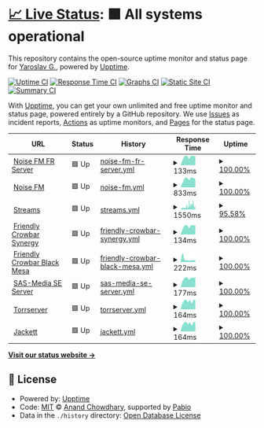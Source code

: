 # [📈 Live Status](https://status.sas-media.ru): <!--live status--> **🟩 All systems operational**

This repository contains the open-source uptime monitor and status page for [Yaroslav G.](https://status.sas-media.ru), powered by [Upptime](https://github.com/upptime/upptime).

[![Uptime CI](https://github.com/yarik2720/upptime/workflows/Uptime%20CI/badge.svg)](https://github.com/yarik2720/upptime/actions?query=workflow%3A%22Uptime+CI%22)
[![Response Time CI](https://github.com/yarik2720/upptime/workflows/Response%20Time%20CI/badge.svg)](https://github.com/yarik2720/upptime/actions?query=workflow%3A%22Response+Time+CI%22)
[![Graphs CI](https://github.com/yarik2720/upptime/workflows/Graphs%20CI/badge.svg)](https://github.com/yarik2720/upptime/actions?query=workflow%3A%22Graphs+CI%22)
[![Static Site CI](https://github.com/yarik2720/upptime/workflows/Static%20Site%20CI/badge.svg)](https://github.com/yarik2720/upptime/actions?query=workflow%3A%22Static+Site+CI%22)
[![Summary CI](https://github.com/yarik2720/upptime/workflows/Summary%20CI/badge.svg)](https://github.com/yarik2720/upptime/actions?query=workflow%3A%22Summary+CI%22)

With [Upptime](https://upptime.js.org), you can get your own unlimited and free uptime monitor and status page, powered entirely by a GitHub repository. We use [Issues](https://github.com/yarik2720/upptime/issues) as incident reports, [Actions](https://github.com/yarik2720/upptime/actions) as uptime monitors, and [Pages](https://status.sas-media.ru) for the status page.

<!--start: status pages-->
<!-- This summary is generated by Upptime (https://github.com/upptime/upptime) -->
<!-- Do not edit this manually, your changes will be overwritten -->
<!-- prettier-ignore -->
| URL | Status | History | Response Time | Uptime |
| --- | ------ | ------- | ------------- | ------ |
| <img alt="" src="https://icons.duckduckgo.com/ip3/null.ico" height="13"> [Noise FM FR Server](noisefm.ru) | 🟩 Up | [noise-fm-fr-server.yml](https://github.com/yarik2720/upptime/commits/HEAD/history/noise-fm-fr-server.yml) | <details><summary><img alt="Response time graph" src="./graphs/noise-fm-fr-server/response-time-week.png" height="20"> 133ms</summary><br><a href="https://status.sas-media.ru/history/noise-fm-fr-server"><img alt="Response time 110" src="https://img.shields.io/endpoint?url=https%3A%2F%2Fraw.githubusercontent.com%2Fyarik2720%2Fupptime%2FHEAD%2Fapi%2Fnoise-fm-fr-server%2Fresponse-time.json"></a><br><a href="https://status.sas-media.ru/history/noise-fm-fr-server"><img alt="24-hour response time 147" src="https://img.shields.io/endpoint?url=https%3A%2F%2Fraw.githubusercontent.com%2Fyarik2720%2Fupptime%2FHEAD%2Fapi%2Fnoise-fm-fr-server%2Fresponse-time-day.json"></a><br><a href="https://status.sas-media.ru/history/noise-fm-fr-server"><img alt="7-day response time 133" src="https://img.shields.io/endpoint?url=https%3A%2F%2Fraw.githubusercontent.com%2Fyarik2720%2Fupptime%2FHEAD%2Fapi%2Fnoise-fm-fr-server%2Fresponse-time-week.json"></a><br><a href="https://status.sas-media.ru/history/noise-fm-fr-server"><img alt="30-day response time 115" src="https://img.shields.io/endpoint?url=https%3A%2F%2Fraw.githubusercontent.com%2Fyarik2720%2Fupptime%2FHEAD%2Fapi%2Fnoise-fm-fr-server%2Fresponse-time-month.json"></a><br><a href="https://status.sas-media.ru/history/noise-fm-fr-server"><img alt="1-year response time 110" src="https://img.shields.io/endpoint?url=https%3A%2F%2Fraw.githubusercontent.com%2Fyarik2720%2Fupptime%2FHEAD%2Fapi%2Fnoise-fm-fr-server%2Fresponse-time-year.json"></a></details> | <details><summary><a href="https://status.sas-media.ru/history/noise-fm-fr-server">100.00%</a></summary><a href="https://status.sas-media.ru/history/noise-fm-fr-server"><img alt="All-time uptime 100.00%" src="https://img.shields.io/endpoint?url=https%3A%2F%2Fraw.githubusercontent.com%2Fyarik2720%2Fupptime%2FHEAD%2Fapi%2Fnoise-fm-fr-server%2Fuptime.json"></a><br><a href="https://status.sas-media.ru/history/noise-fm-fr-server"><img alt="24-hour uptime 100.00%" src="https://img.shields.io/endpoint?url=https%3A%2F%2Fraw.githubusercontent.com%2Fyarik2720%2Fupptime%2FHEAD%2Fapi%2Fnoise-fm-fr-server%2Fuptime-day.json"></a><br><a href="https://status.sas-media.ru/history/noise-fm-fr-server"><img alt="7-day uptime 100.00%" src="https://img.shields.io/endpoint?url=https%3A%2F%2Fraw.githubusercontent.com%2Fyarik2720%2Fupptime%2FHEAD%2Fapi%2Fnoise-fm-fr-server%2Fuptime-week.json"></a><br><a href="https://status.sas-media.ru/history/noise-fm-fr-server"><img alt="30-day uptime 100.00%" src="https://img.shields.io/endpoint?url=https%3A%2F%2Fraw.githubusercontent.com%2Fyarik2720%2Fupptime%2FHEAD%2Fapi%2Fnoise-fm-fr-server%2Fuptime-month.json"></a><br><a href="https://status.sas-media.ru/history/noise-fm-fr-server"><img alt="1-year uptime 100.00%" src="https://img.shields.io/endpoint?url=https%3A%2F%2Fraw.githubusercontent.com%2Fyarik2720%2Fupptime%2FHEAD%2Fapi%2Fnoise-fm-fr-server%2Fuptime-year.json"></a></details>
| <img alt="" src="https://icons.duckduckgo.com/ip3/noisefm.ru.ico" height="13"> [Noise FM](https://noisefm.ru) | 🟩 Up | [noise-fm.yml](https://github.com/yarik2720/upptime/commits/HEAD/history/noise-fm.yml) | <details><summary><img alt="Response time graph" src="./graphs/noise-fm/response-time-week.png" height="20"> 833ms</summary><br><a href="https://status.sas-media.ru/history/noise-fm"><img alt="Response time 736" src="https://img.shields.io/endpoint?url=https%3A%2F%2Fraw.githubusercontent.com%2Fyarik2720%2Fupptime%2FHEAD%2Fapi%2Fnoise-fm%2Fresponse-time.json"></a><br><a href="https://status.sas-media.ru/history/noise-fm"><img alt="24-hour response time 799" src="https://img.shields.io/endpoint?url=https%3A%2F%2Fraw.githubusercontent.com%2Fyarik2720%2Fupptime%2FHEAD%2Fapi%2Fnoise-fm%2Fresponse-time-day.json"></a><br><a href="https://status.sas-media.ru/history/noise-fm"><img alt="7-day response time 833" src="https://img.shields.io/endpoint?url=https%3A%2F%2Fraw.githubusercontent.com%2Fyarik2720%2Fupptime%2FHEAD%2Fapi%2Fnoise-fm%2Fresponse-time-week.json"></a><br><a href="https://status.sas-media.ru/history/noise-fm"><img alt="30-day response time 742" src="https://img.shields.io/endpoint?url=https%3A%2F%2Fraw.githubusercontent.com%2Fyarik2720%2Fupptime%2FHEAD%2Fapi%2Fnoise-fm%2Fresponse-time-month.json"></a><br><a href="https://status.sas-media.ru/history/noise-fm"><img alt="1-year response time 736" src="https://img.shields.io/endpoint?url=https%3A%2F%2Fraw.githubusercontent.com%2Fyarik2720%2Fupptime%2FHEAD%2Fapi%2Fnoise-fm%2Fresponse-time-year.json"></a></details> | <details><summary><a href="https://status.sas-media.ru/history/noise-fm">100.00%</a></summary><a href="https://status.sas-media.ru/history/noise-fm"><img alt="All-time uptime 100.00%" src="https://img.shields.io/endpoint?url=https%3A%2F%2Fraw.githubusercontent.com%2Fyarik2720%2Fupptime%2FHEAD%2Fapi%2Fnoise-fm%2Fuptime.json"></a><br><a href="https://status.sas-media.ru/history/noise-fm"><img alt="24-hour uptime 100.00%" src="https://img.shields.io/endpoint?url=https%3A%2F%2Fraw.githubusercontent.com%2Fyarik2720%2Fupptime%2FHEAD%2Fapi%2Fnoise-fm%2Fuptime-day.json"></a><br><a href="https://status.sas-media.ru/history/noise-fm"><img alt="7-day uptime 100.00%" src="https://img.shields.io/endpoint?url=https%3A%2F%2Fraw.githubusercontent.com%2Fyarik2720%2Fupptime%2FHEAD%2Fapi%2Fnoise-fm%2Fuptime-week.json"></a><br><a href="https://status.sas-media.ru/history/noise-fm"><img alt="30-day uptime 100.00%" src="https://img.shields.io/endpoint?url=https%3A%2F%2Fraw.githubusercontent.com%2Fyarik2720%2Fupptime%2FHEAD%2Fapi%2Fnoise-fm%2Fuptime-month.json"></a><br><a href="https://status.sas-media.ru/history/noise-fm"><img alt="1-year uptime 100.00%" src="https://img.shields.io/endpoint?url=https%3A%2F%2Fraw.githubusercontent.com%2Fyarik2720%2Fupptime%2FHEAD%2Fapi%2Fnoise-fm%2Fuptime-year.json"></a></details>
| <img alt="" src="https://icons.duckduckgo.com/ip3/play.sas-media.ru.ico" height="13"> [Streams](https://play.sas-media.ru) | 🟩 Up | [streams.yml](https://github.com/yarik2720/upptime/commits/HEAD/history/streams.yml) | <details><summary><img alt="Response time graph" src="./graphs/streams/response-time-week.png" height="20"> 1550ms</summary><br><a href="https://status.sas-media.ru/history/streams"><img alt="Response time 928" src="https://img.shields.io/endpoint?url=https%3A%2F%2Fraw.githubusercontent.com%2Fyarik2720%2Fupptime%2FHEAD%2Fapi%2Fstreams%2Fresponse-time.json"></a><br><a href="https://status.sas-media.ru/history/streams"><img alt="24-hour response time 2027" src="https://img.shields.io/endpoint?url=https%3A%2F%2Fraw.githubusercontent.com%2Fyarik2720%2Fupptime%2FHEAD%2Fapi%2Fstreams%2Fresponse-time-day.json"></a><br><a href="https://status.sas-media.ru/history/streams"><img alt="7-day response time 1550" src="https://img.shields.io/endpoint?url=https%3A%2F%2Fraw.githubusercontent.com%2Fyarik2720%2Fupptime%2FHEAD%2Fapi%2Fstreams%2Fresponse-time-week.json"></a><br><a href="https://status.sas-media.ru/history/streams"><img alt="30-day response time 1151" src="https://img.shields.io/endpoint?url=https%3A%2F%2Fraw.githubusercontent.com%2Fyarik2720%2Fupptime%2FHEAD%2Fapi%2Fstreams%2Fresponse-time-month.json"></a><br><a href="https://status.sas-media.ru/history/streams"><img alt="1-year response time 928" src="https://img.shields.io/endpoint?url=https%3A%2F%2Fraw.githubusercontent.com%2Fyarik2720%2Fupptime%2FHEAD%2Fapi%2Fstreams%2Fresponse-time-year.json"></a></details> | <details><summary><a href="https://status.sas-media.ru/history/streams">95.58%</a></summary><a href="https://status.sas-media.ru/history/streams"><img alt="All-time uptime 99.57%" src="https://img.shields.io/endpoint?url=https%3A%2F%2Fraw.githubusercontent.com%2Fyarik2720%2Fupptime%2FHEAD%2Fapi%2Fstreams%2Fuptime.json"></a><br><a href="https://status.sas-media.ru/history/streams"><img alt="24-hour uptime 89.76%" src="https://img.shields.io/endpoint?url=https%3A%2F%2Fraw.githubusercontent.com%2Fyarik2720%2Fupptime%2FHEAD%2Fapi%2Fstreams%2Fuptime-day.json"></a><br><a href="https://status.sas-media.ru/history/streams"><img alt="7-day uptime 95.58%" src="https://img.shields.io/endpoint?url=https%3A%2F%2Fraw.githubusercontent.com%2Fyarik2720%2Fupptime%2FHEAD%2Fapi%2Fstreams%2Fuptime-week.json"></a><br><a href="https://status.sas-media.ru/history/streams"><img alt="30-day uptime 98.45%" src="https://img.shields.io/endpoint?url=https%3A%2F%2Fraw.githubusercontent.com%2Fyarik2720%2Fupptime%2FHEAD%2Fapi%2Fstreams%2Fuptime-month.json"></a><br><a href="https://status.sas-media.ru/history/streams"><img alt="1-year uptime 99.57%" src="https://img.shields.io/endpoint?url=https%3A%2F%2Fraw.githubusercontent.com%2Fyarik2720%2Fupptime%2FHEAD%2Fapi%2Fstreams%2Fuptime-year.json"></a></details>
| <img alt="" src="https://icons.duckduckgo.com/ip3/null.ico" height="13"> [Friendly Crowbar Synergy](noisefm.ru) | 🟩 Up | [friendly-crowbar-synergy.yml](https://github.com/yarik2720/upptime/commits/HEAD/history/friendly-crowbar-synergy.yml) | <details><summary><img alt="Response time graph" src="./graphs/friendly-crowbar-synergy/response-time-week.png" height="20"> 134ms</summary><br><a href="https://status.sas-media.ru/history/friendly-crowbar-synergy"><img alt="Response time 112" src="https://img.shields.io/endpoint?url=https%3A%2F%2Fraw.githubusercontent.com%2Fyarik2720%2Fupptime%2FHEAD%2Fapi%2Ffriendly-crowbar-synergy%2Fresponse-time.json"></a><br><a href="https://status.sas-media.ru/history/friendly-crowbar-synergy"><img alt="24-hour response time 149" src="https://img.shields.io/endpoint?url=https%3A%2F%2Fraw.githubusercontent.com%2Fyarik2720%2Fupptime%2FHEAD%2Fapi%2Ffriendly-crowbar-synergy%2Fresponse-time-day.json"></a><br><a href="https://status.sas-media.ru/history/friendly-crowbar-synergy"><img alt="7-day response time 134" src="https://img.shields.io/endpoint?url=https%3A%2F%2Fraw.githubusercontent.com%2Fyarik2720%2Fupptime%2FHEAD%2Fapi%2Ffriendly-crowbar-synergy%2Fresponse-time-week.json"></a><br><a href="https://status.sas-media.ru/history/friendly-crowbar-synergy"><img alt="30-day response time 114" src="https://img.shields.io/endpoint?url=https%3A%2F%2Fraw.githubusercontent.com%2Fyarik2720%2Fupptime%2FHEAD%2Fapi%2Ffriendly-crowbar-synergy%2Fresponse-time-month.json"></a><br><a href="https://status.sas-media.ru/history/friendly-crowbar-synergy"><img alt="1-year response time 112" src="https://img.shields.io/endpoint?url=https%3A%2F%2Fraw.githubusercontent.com%2Fyarik2720%2Fupptime%2FHEAD%2Fapi%2Ffriendly-crowbar-synergy%2Fresponse-time-year.json"></a></details> | <details><summary><a href="https://status.sas-media.ru/history/friendly-crowbar-synergy">100.00%</a></summary><a href="https://status.sas-media.ru/history/friendly-crowbar-synergy"><img alt="All-time uptime 99.99%" src="https://img.shields.io/endpoint?url=https%3A%2F%2Fraw.githubusercontent.com%2Fyarik2720%2Fupptime%2FHEAD%2Fapi%2Ffriendly-crowbar-synergy%2Fuptime.json"></a><br><a href="https://status.sas-media.ru/history/friendly-crowbar-synergy"><img alt="24-hour uptime 100.00%" src="https://img.shields.io/endpoint?url=https%3A%2F%2Fraw.githubusercontent.com%2Fyarik2720%2Fupptime%2FHEAD%2Fapi%2Ffriendly-crowbar-synergy%2Fuptime-day.json"></a><br><a href="https://status.sas-media.ru/history/friendly-crowbar-synergy"><img alt="7-day uptime 100.00%" src="https://img.shields.io/endpoint?url=https%3A%2F%2Fraw.githubusercontent.com%2Fyarik2720%2Fupptime%2FHEAD%2Fapi%2Ffriendly-crowbar-synergy%2Fuptime-week.json"></a><br><a href="https://status.sas-media.ru/history/friendly-crowbar-synergy"><img alt="30-day uptime 100.00%" src="https://img.shields.io/endpoint?url=https%3A%2F%2Fraw.githubusercontent.com%2Fyarik2720%2Fupptime%2FHEAD%2Fapi%2Ffriendly-crowbar-synergy%2Fuptime-month.json"></a><br><a href="https://status.sas-media.ru/history/friendly-crowbar-synergy"><img alt="1-year uptime 99.99%" src="https://img.shields.io/endpoint?url=https%3A%2F%2Fraw.githubusercontent.com%2Fyarik2720%2Fupptime%2FHEAD%2Fapi%2Ffriendly-crowbar-synergy%2Fuptime-year.json"></a></details>
| <img alt="" src="https://icons.duckduckgo.com/ip3/null.ico" height="13"> [Friendly Crowbar Black Mesa](noisefm.ru) | 🟩 Up | [friendly-crowbar-black-mesa.yml](https://github.com/yarik2720/upptime/commits/HEAD/history/friendly-crowbar-black-mesa.yml) | <details><summary><img alt="Response time graph" src="./graphs/friendly-crowbar-black-mesa/response-time-week.png" height="20"> 222ms</summary><br><a href="https://status.sas-media.ru/history/friendly-crowbar-black-mesa"><img alt="Response time 119" src="https://img.shields.io/endpoint?url=https%3A%2F%2Fraw.githubusercontent.com%2Fyarik2720%2Fupptime%2FHEAD%2Fapi%2Ffriendly-crowbar-black-mesa%2Fresponse-time.json"></a><br><a href="https://status.sas-media.ru/history/friendly-crowbar-black-mesa"><img alt="24-hour response time 156" src="https://img.shields.io/endpoint?url=https%3A%2F%2Fraw.githubusercontent.com%2Fyarik2720%2Fupptime%2FHEAD%2Fapi%2Ffriendly-crowbar-black-mesa%2Fresponse-time-day.json"></a><br><a href="https://status.sas-media.ru/history/friendly-crowbar-black-mesa"><img alt="7-day response time 222" src="https://img.shields.io/endpoint?url=https%3A%2F%2Fraw.githubusercontent.com%2Fyarik2720%2Fupptime%2FHEAD%2Fapi%2Ffriendly-crowbar-black-mesa%2Fresponse-time-week.json"></a><br><a href="https://status.sas-media.ru/history/friendly-crowbar-black-mesa"><img alt="30-day response time 131" src="https://img.shields.io/endpoint?url=https%3A%2F%2Fraw.githubusercontent.com%2Fyarik2720%2Fupptime%2FHEAD%2Fapi%2Ffriendly-crowbar-black-mesa%2Fresponse-time-month.json"></a><br><a href="https://status.sas-media.ru/history/friendly-crowbar-black-mesa"><img alt="1-year response time 119" src="https://img.shields.io/endpoint?url=https%3A%2F%2Fraw.githubusercontent.com%2Fyarik2720%2Fupptime%2FHEAD%2Fapi%2Ffriendly-crowbar-black-mesa%2Fresponse-time-year.json"></a></details> | <details><summary><a href="https://status.sas-media.ru/history/friendly-crowbar-black-mesa">100.00%</a></summary><a href="https://status.sas-media.ru/history/friendly-crowbar-black-mesa"><img alt="All-time uptime 98.92%" src="https://img.shields.io/endpoint?url=https%3A%2F%2Fraw.githubusercontent.com%2Fyarik2720%2Fupptime%2FHEAD%2Fapi%2Ffriendly-crowbar-black-mesa%2Fuptime.json"></a><br><a href="https://status.sas-media.ru/history/friendly-crowbar-black-mesa"><img alt="24-hour uptime 100.00%" src="https://img.shields.io/endpoint?url=https%3A%2F%2Fraw.githubusercontent.com%2Fyarik2720%2Fupptime%2FHEAD%2Fapi%2Ffriendly-crowbar-black-mesa%2Fuptime-day.json"></a><br><a href="https://status.sas-media.ru/history/friendly-crowbar-black-mesa"><img alt="7-day uptime 100.00%" src="https://img.shields.io/endpoint?url=https%3A%2F%2Fraw.githubusercontent.com%2Fyarik2720%2Fupptime%2FHEAD%2Fapi%2Ffriendly-crowbar-black-mesa%2Fuptime-week.json"></a><br><a href="https://status.sas-media.ru/history/friendly-crowbar-black-mesa"><img alt="30-day uptime 96.60%" src="https://img.shields.io/endpoint?url=https%3A%2F%2Fraw.githubusercontent.com%2Fyarik2720%2Fupptime%2FHEAD%2Fapi%2Ffriendly-crowbar-black-mesa%2Fuptime-month.json"></a><br><a href="https://status.sas-media.ru/history/friendly-crowbar-black-mesa"><img alt="1-year uptime 98.92%" src="https://img.shields.io/endpoint?url=https%3A%2F%2Fraw.githubusercontent.com%2Fyarik2720%2Fupptime%2FHEAD%2Fapi%2Ffriendly-crowbar-black-mesa%2Fuptime-year.json"></a></details>
| <img alt="" src="https://icons.duckduckgo.com/ip3/null.ico" height="13"> [SAS-Media SE Server](as2.sas-media.ru) | 🟩 Up | [sas-media-se-server.yml](https://github.com/yarik2720/upptime/commits/HEAD/history/sas-media-se-server.yml) | <details><summary><img alt="Response time graph" src="./graphs/sas-media-se-server/response-time-week.png" height="20"> 177ms</summary><br><a href="https://status.sas-media.ru/history/sas-media-se-server"><img alt="Response time 131" src="https://img.shields.io/endpoint?url=https%3A%2F%2Fraw.githubusercontent.com%2Fyarik2720%2Fupptime%2FHEAD%2Fapi%2Fsas-media-se-server%2Fresponse-time.json"></a><br><a href="https://status.sas-media.ru/history/sas-media-se-server"><img alt="24-hour response time 195" src="https://img.shields.io/endpoint?url=https%3A%2F%2Fraw.githubusercontent.com%2Fyarik2720%2Fupptime%2FHEAD%2Fapi%2Fsas-media-se-server%2Fresponse-time-day.json"></a><br><a href="https://status.sas-media.ru/history/sas-media-se-server"><img alt="7-day response time 177" src="https://img.shields.io/endpoint?url=https%3A%2F%2Fraw.githubusercontent.com%2Fyarik2720%2Fupptime%2FHEAD%2Fapi%2Fsas-media-se-server%2Fresponse-time-week.json"></a><br><a href="https://status.sas-media.ru/history/sas-media-se-server"><img alt="30-day response time 150" src="https://img.shields.io/endpoint?url=https%3A%2F%2Fraw.githubusercontent.com%2Fyarik2720%2Fupptime%2FHEAD%2Fapi%2Fsas-media-se-server%2Fresponse-time-month.json"></a><br><a href="https://status.sas-media.ru/history/sas-media-se-server"><img alt="1-year response time 131" src="https://img.shields.io/endpoint?url=https%3A%2F%2Fraw.githubusercontent.com%2Fyarik2720%2Fupptime%2FHEAD%2Fapi%2Fsas-media-se-server%2Fresponse-time-year.json"></a></details> | <details><summary><a href="https://status.sas-media.ru/history/sas-media-se-server">100.00%</a></summary><a href="https://status.sas-media.ru/history/sas-media-se-server"><img alt="All-time uptime 99.96%" src="https://img.shields.io/endpoint?url=https%3A%2F%2Fraw.githubusercontent.com%2Fyarik2720%2Fupptime%2FHEAD%2Fapi%2Fsas-media-se-server%2Fuptime.json"></a><br><a href="https://status.sas-media.ru/history/sas-media-se-server"><img alt="24-hour uptime 100.00%" src="https://img.shields.io/endpoint?url=https%3A%2F%2Fraw.githubusercontent.com%2Fyarik2720%2Fupptime%2FHEAD%2Fapi%2Fsas-media-se-server%2Fuptime-day.json"></a><br><a href="https://status.sas-media.ru/history/sas-media-se-server"><img alt="7-day uptime 100.00%" src="https://img.shields.io/endpoint?url=https%3A%2F%2Fraw.githubusercontent.com%2Fyarik2720%2Fupptime%2FHEAD%2Fapi%2Fsas-media-se-server%2Fuptime-week.json"></a><br><a href="https://status.sas-media.ru/history/sas-media-se-server"><img alt="30-day uptime 100.00%" src="https://img.shields.io/endpoint?url=https%3A%2F%2Fraw.githubusercontent.com%2Fyarik2720%2Fupptime%2FHEAD%2Fapi%2Fsas-media-se-server%2Fuptime-month.json"></a><br><a href="https://status.sas-media.ru/history/sas-media-se-server"><img alt="1-year uptime 99.96%" src="https://img.shields.io/endpoint?url=https%3A%2F%2Fraw.githubusercontent.com%2Fyarik2720%2Fupptime%2FHEAD%2Fapi%2Fsas-media-se-server%2Fuptime-year.json"></a></details>
| <img alt="" src="https://icons.duckduckgo.com/ip3/null.ico" height="13"> [Torrserver](torrserver.ev1.sas-media.ru) | 🟩 Up | [torrserver.yml](https://github.com/yarik2720/upptime/commits/HEAD/history/torrserver.yml) | <details><summary><img alt="Response time graph" src="./graphs/torrserver/response-time-week.png" height="20"> 164ms</summary><br><a href="https://status.sas-media.ru/history/torrserver"><img alt="Response time 130" src="https://img.shields.io/endpoint?url=https%3A%2F%2Fraw.githubusercontent.com%2Fyarik2720%2Fupptime%2FHEAD%2Fapi%2Ftorrserver%2Fresponse-time.json"></a><br><a href="https://status.sas-media.ru/history/torrserver"><img alt="24-hour response time 189" src="https://img.shields.io/endpoint?url=https%3A%2F%2Fraw.githubusercontent.com%2Fyarik2720%2Fupptime%2FHEAD%2Fapi%2Ftorrserver%2Fresponse-time-day.json"></a><br><a href="https://status.sas-media.ru/history/torrserver"><img alt="7-day response time 164" src="https://img.shields.io/endpoint?url=https%3A%2F%2Fraw.githubusercontent.com%2Fyarik2720%2Fupptime%2FHEAD%2Fapi%2Ftorrserver%2Fresponse-time-week.json"></a><br><a href="https://status.sas-media.ru/history/torrserver"><img alt="30-day response time 147" src="https://img.shields.io/endpoint?url=https%3A%2F%2Fraw.githubusercontent.com%2Fyarik2720%2Fupptime%2FHEAD%2Fapi%2Ftorrserver%2Fresponse-time-month.json"></a><br><a href="https://status.sas-media.ru/history/torrserver"><img alt="1-year response time 130" src="https://img.shields.io/endpoint?url=https%3A%2F%2Fraw.githubusercontent.com%2Fyarik2720%2Fupptime%2FHEAD%2Fapi%2Ftorrserver%2Fresponse-time-year.json"></a></details> | <details><summary><a href="https://status.sas-media.ru/history/torrserver">100.00%</a></summary><a href="https://status.sas-media.ru/history/torrserver"><img alt="All-time uptime 99.96%" src="https://img.shields.io/endpoint?url=https%3A%2F%2Fraw.githubusercontent.com%2Fyarik2720%2Fupptime%2FHEAD%2Fapi%2Ftorrserver%2Fuptime.json"></a><br><a href="https://status.sas-media.ru/history/torrserver"><img alt="24-hour uptime 100.00%" src="https://img.shields.io/endpoint?url=https%3A%2F%2Fraw.githubusercontent.com%2Fyarik2720%2Fupptime%2FHEAD%2Fapi%2Ftorrserver%2Fuptime-day.json"></a><br><a href="https://status.sas-media.ru/history/torrserver"><img alt="7-day uptime 100.00%" src="https://img.shields.io/endpoint?url=https%3A%2F%2Fraw.githubusercontent.com%2Fyarik2720%2Fupptime%2FHEAD%2Fapi%2Ftorrserver%2Fuptime-week.json"></a><br><a href="https://status.sas-media.ru/history/torrserver"><img alt="30-day uptime 100.00%" src="https://img.shields.io/endpoint?url=https%3A%2F%2Fraw.githubusercontent.com%2Fyarik2720%2Fupptime%2FHEAD%2Fapi%2Ftorrserver%2Fuptime-month.json"></a><br><a href="https://status.sas-media.ru/history/torrserver"><img alt="1-year uptime 99.96%" src="https://img.shields.io/endpoint?url=https%3A%2F%2Fraw.githubusercontent.com%2Fyarik2720%2Fupptime%2FHEAD%2Fapi%2Ftorrserver%2Fuptime-year.json"></a></details>
| <img alt="" src="https://icons.duckduckgo.com/ip3/null.ico" height="13"> [Jackett](jackett.ev1.sas-media.ru) | 🟩 Up | [jackett.yml](https://github.com/yarik2720/upptime/commits/HEAD/history/jackett.yml) | <details><summary><img alt="Response time graph" src="./graphs/jackett/response-time-week.png" height="20"> 164ms</summary><br><a href="https://status.sas-media.ru/history/jackett"><img alt="Response time 148" src="https://img.shields.io/endpoint?url=https%3A%2F%2Fraw.githubusercontent.com%2Fyarik2720%2Fupptime%2FHEAD%2Fapi%2Fjackett%2Fresponse-time.json"></a><br><a href="https://status.sas-media.ru/history/jackett"><img alt="24-hour response time 189" src="https://img.shields.io/endpoint?url=https%3A%2F%2Fraw.githubusercontent.com%2Fyarik2720%2Fupptime%2FHEAD%2Fapi%2Fjackett%2Fresponse-time-day.json"></a><br><a href="https://status.sas-media.ru/history/jackett"><img alt="7-day response time 164" src="https://img.shields.io/endpoint?url=https%3A%2F%2Fraw.githubusercontent.com%2Fyarik2720%2Fupptime%2FHEAD%2Fapi%2Fjackett%2Fresponse-time-week.json"></a><br><a href="https://status.sas-media.ru/history/jackett"><img alt="30-day response time 148" src="https://img.shields.io/endpoint?url=https%3A%2F%2Fraw.githubusercontent.com%2Fyarik2720%2Fupptime%2FHEAD%2Fapi%2Fjackett%2Fresponse-time-month.json"></a><br><a href="https://status.sas-media.ru/history/jackett"><img alt="1-year response time 148" src="https://img.shields.io/endpoint?url=https%3A%2F%2Fraw.githubusercontent.com%2Fyarik2720%2Fupptime%2FHEAD%2Fapi%2Fjackett%2Fresponse-time-year.json"></a></details> | <details><summary><a href="https://status.sas-media.ru/history/jackett">100.00%</a></summary><a href="https://status.sas-media.ru/history/jackett"><img alt="All-time uptime 100.00%" src="https://img.shields.io/endpoint?url=https%3A%2F%2Fraw.githubusercontent.com%2Fyarik2720%2Fupptime%2FHEAD%2Fapi%2Fjackett%2Fuptime.json"></a><br><a href="https://status.sas-media.ru/history/jackett"><img alt="24-hour uptime 100.00%" src="https://img.shields.io/endpoint?url=https%3A%2F%2Fraw.githubusercontent.com%2Fyarik2720%2Fupptime%2FHEAD%2Fapi%2Fjackett%2Fuptime-day.json"></a><br><a href="https://status.sas-media.ru/history/jackett"><img alt="7-day uptime 100.00%" src="https://img.shields.io/endpoint?url=https%3A%2F%2Fraw.githubusercontent.com%2Fyarik2720%2Fupptime%2FHEAD%2Fapi%2Fjackett%2Fuptime-week.json"></a><br><a href="https://status.sas-media.ru/history/jackett"><img alt="30-day uptime 100.00%" src="https://img.shields.io/endpoint?url=https%3A%2F%2Fraw.githubusercontent.com%2Fyarik2720%2Fupptime%2FHEAD%2Fapi%2Fjackett%2Fuptime-month.json"></a><br><a href="https://status.sas-media.ru/history/jackett"><img alt="1-year uptime 100.00%" src="https://img.shields.io/endpoint?url=https%3A%2F%2Fraw.githubusercontent.com%2Fyarik2720%2Fupptime%2FHEAD%2Fapi%2Fjackett%2Fuptime-year.json"></a></details>

<!--end: status pages-->

[**Visit our status website →**](https://status.sas-media.ru)

## 📄 License

- Powered by: [Upptime](https://github.com/upptime/upptime)
- Code: [MIT](./LICENSE) © [Anand Chowdhary](https://anandchowdhary.com), supported by [Pabio](https://pabio.com)
- Data in the `./history` directory: [Open Database License](https://opendatacommons.org/licenses/odbl/1-0/)
